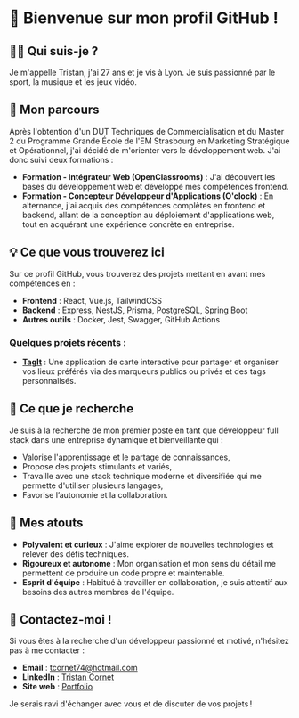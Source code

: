 # 👋 Bienvenue sur mon profil GitHub !

## 👨‍💻 Qui suis-je ?
Je m'appelle Tristan, j'ai 27 ans et je vis à Lyon. Je suis passionné par le sport, la musique et les jeux vidéo.

## 🚀 Mon parcours
Après l'obtention d'un DUT Techniques de Commercialisation et du Master 2 du Programme Grande École de l'EM Strasbourg en Marketing Stratégique et Opérationnel, j'ai décidé de m'orienter vers le développement web. J'ai donc suivi deux formations :

- **Formation - Intégrateur Web (OpenClassrooms)** : J'ai découvert les bases du développement web et développé mes compétences frontend.
- **Formation - Concepteur Développeur d'Applications (O'clock)** : En alternance, j'ai acquis des compétences complètes en frontend et backend, allant de la conception au déploiement d'applications web, tout en acquérant une expérience concrète en entreprise.

## 💡 Ce que vous trouverez ici
Sur ce profil GitHub, vous trouverez des projets mettant en avant mes compétences en :
- **Frontend** : React, Vue.js, TailwindCSS
- **Backend** : Express, NestJS, Prisma, PostgreSQL, Spring Boot
- **Autres outils** : Docker, Jest, Swagger, GitHub Actions

### Quelques projets récents :
- **[TagIt](https://github.com/TristanCornet/tag-it)** : Une application de carte interactive pour partager et organiser vos lieux préférés via des marqueurs publics ou privés et des tags personnalisés.

## 🎯 Ce que je recherche
Je suis à la recherche de mon premier poste en tant que développeur full stack dans une entreprise dynamique et bienveillante qui :
- Valorise l'apprentissage et le partage de connaissances,
- Propose des projets stimulants et variés,
- Travaille avec une stack technique moderne et diversifiée qui me permette d'utiliser plusieurs langages,
- Favorise l’autonomie et la collaboration.

## 🤝 Mes atouts
- **Polyvalent et curieux** : J'aime explorer de nouvelles technologies et relever des défis techniques.
- **Rigoureux et autonome** : Mon organisation et mon sens du détail me permettent de produire un code propre et maintenable.
- **Esprit d'équipe** : Habitué à travailler en collaboration, je suis attentif aux besoins des autres membres de l'équipe.

## 📩 Contactez-moi !
Si vous êtes à la recherche d'un développeur passionné et motivé, n'hésitez pas à me contacter :
- **Email** : tcornet74@hotmail.com
- **LinkedIn** : [Tristan Cornet](https://www.linkedin.com/in/tristan-cornet/)
- **Site web** : [Portfolio](https://tristancornetdev.vercel.app/)

Je serais ravi d'échanger avec vous et de discuter de vos projets !
